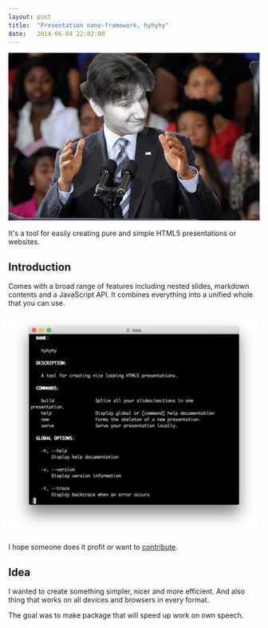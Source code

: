 ```yaml
---
layout: post
title:  "Presentation nano-framework, hyhyhy"
date:   2014-06-04 22:02:00
---
```


![Maciej A. Czyzewski](/assets/images/prints/16061957899_773198d3e5_z.jpg)

It's a tool for easily creating pure and simple HTML5 presentations or websites.

## Introduction

Comes with a broad range of features including nested slides, markdown contents and a JavaScript API. It combines everything into a unified whole that you can use.

![hyhyhy](/assets/images/prints/Screenshot%202014-12-14%2021.40.38.png)

I hope someone does it profit or want to [contribute][hyhyhy-gh].

## Idea

I wanted to create something simpler, nicer and more efficient. And also thing that works on all devices and browsers in every format.

The goal was to make package that will speed up work on own speech.

[hyhyhy-gh]: https://github.com/MaciejCzyzewski/hyhyhy